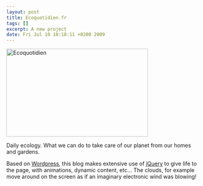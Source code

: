```yaml
--- 
layout: post
title: Ecoquotidien.fr
tags: []
excerpt: A new project
date: Fri Jul 10 10:18:11 +0200 2009
---
```

<a href="http://ecoquotidien.fr"><img src="http://jfoucher.fr/wp-content/uploads/2009/07/ecoquotidien-370x231.jpg" alt="Ecoquotidien" title="Ecoquotidien" width="370" height="231" class="size-medium wp-image-157" /></a>

Daily ecology. What we can do to take care of our planet from our homes and gardens.

Based on <a href="http://wordpress.org">Wordpress</a>, this blog makes extensive use of <a href="http://jquery.com">jQuery</a> to give life to the page, with animations, dynamic content, etc... The clouds, for example move around on the screen as if an imaginary electronic wind was blowing!

